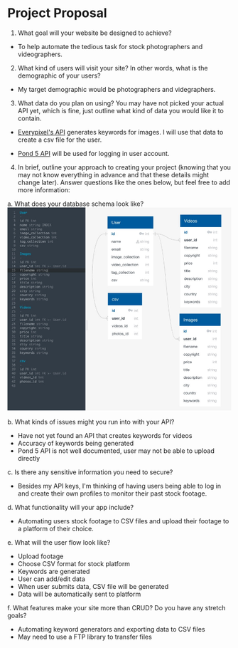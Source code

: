 # Project Proposal

1. What goal will your website be designed to achieve?
* To help automate the tedious task for stock photographers and videographers.

2. What kind of users will visit your site? In other words, what is the demographic of your users?
* My target demographic would be photographers and videgraphers.

3. What data do you plan on using? You may have not picked your actual API yet,
which is fine, just outline what kind of data you would like it to contain.
* [Everypixel's API](https://labs.everypixel.com/api) generates keywords for images. I will use that data to create a csv file for the user. 

* [Pond 5 API](https://www.pond5.com/document/api.html) will be used for logging in user account.

4. In brief, outline your approach to creating your project (knowing that you may not know everything in advance and that these details might change later). Answer
questions like the ones below, but feel free to add more information:

a. What does your database schema look like?
![](screenshots/mockup_schema.jpg)

b. What kinds of issues might you run into with your API?
* Have not yet found an API that creates keywords for videos
* Accuracy of keywords being generated
* Pond 5 API is not well documented, user may not be able to upload directly

c. Is there any sensitive information you need to secure?
* Besides my API keys, I'm thinking of having users being able to log in and create their own profiles to monitor their past stock footage.

d. What functionality will your app include?
* Automating users stock footage to CSV files and upload their footage to a platform of their choice.

e. What will the user flow look like?
* Upload footage
* Choose CSV format for stock platform
* Keywords are generated
* User can add/edit data
* When user submits data, CSV file will be generated
* Data will be automatically sent to platform

f. What features make your site more than CRUD? Do you have any stretch
goals?
* Automating keyword generators and exporting data to CSV files
* May need to use a FTP library to transfer files
